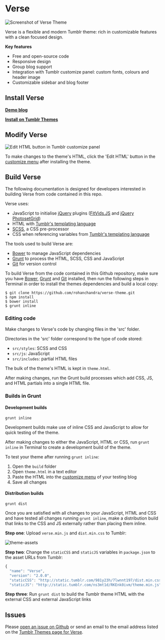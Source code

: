 # Verse

![Screenshot of Verse Theme](https://cloud.githubusercontent.com/assets/816965/7584256/7efd5cae-f8df-11e4-8248-18ef0de60d2a.png)

Verse is a flexible and modern Tumblr theme: rich in customizable features with a clean focused design.

**Key features**

* Free and open-source code
* Responsive design
* Group blog support
* Integration with Tumblr customize panel: custom fonts, colours and header image
* Customizable sidebar and blog footer

## Install Verse

**[Demo blog](http://versetheme.tumblr.com/)**

 **[Install on Tumblr Themes](http://versetheme.tumblr.com/install)**

## Modify Verse

![Edit HTML button in Tumblr customize panel](https://cloud.githubusercontent.com/assets/816965/7584238/62a75d34-f8df-11e4-8766-6694c5bd7794.png)

To make changes to the theme's HTML, click the 'Edit HTML' button in the [customize menu](https://www.tumblr.com/docs/en/blog_customization) after installing the theme.

## Build Verse

The following documentation is designed for developers interested in building Verse from code contained in this repo.

Verse uses:
- JavaScript to initialise [jQuery](https://jquery.com/) plugins ([FitVids.JS](http://fitvidsjs.com/) and [jQuery PhotosetGrid](https://stylehatch.github.io/photoset-grid/))
- HTML with [Tumblr's templating language](https://www.tumblr.com/docs/en/custom_themes/)
- [SCSS](http://sass-lang.com/), a CSS pre-processor
- CSS when referencing variables from [Tumblr's templating language](https://www.tumblr.com/docs/en/custom_themes/)

The tools used to build Verse are:
- [Bower](http://bower.io/) to manage JavaScript dependencies
- [Grunt](http://gruntjs.com/) to process the HTML, SCSS, CSS and JavaScript
- [Git](https://git-scm.com/) for version control

To build Verse from the code contained in this Github repository, make sure you have [Bower](http://bower.io/), [Grunt](http://gruntjs.com/) and [Git](https://git-scm.com/) installed, then run the following steps in Terminal in order to install the themes dependencies and build a local copy:

```shell
$ git clone https://github.com/rohanchandra/verse-theme.git
$ npm install
$ bower install
$ grunt inline
```

### Editing code

Make changes to Verse's code by changing files in the 'src' folder.

Directories in the 'src' folder correspond to the type of code stored:
- `src/styles`: SCSS and CSS
- `src/js`: JavaScript
- `src/includes`: partial HTML files

The bulk of the theme's HTML is kept in `theme.html`.

After making changes, run the Grunt build processes which add CSS, JS, and HTML partials into a single HTML file.

### Builds in Grunt

#### Development builds
```shell
grunt inline
```
Development builds make use of inline CSS and JavaScript to allow for quick testing of the theme.

After making changes to either the JavaScript, HTML or CSS, run `grunt inline` in Terminal to create a development build of the theme.

To test your theme after running `grunt inline`:

1. Open the `build` folder
2. Open `theme.html` in a text editor
3. Paste the HTML into the [customize menu](https://www.tumblr.com/docs/en/blog_customization) of your testing blog
4. Save all changes

#### Distribution builds
```shell
grunt dist
```

Once you are satisfied with all changes to your JavaScript, HTML and CSS and have tested all changes running `grunt inline`, make a distribution build that links to the CSS and JS externally rather than placing them inline.

**Step one**: Upload `verse.min.js` and `dist.min.css` to Tumblr:

![theme-assets](https://cloud.githubusercontent.com/assets/816965/7584452/0a110100-f8e1-11e4-9a5d-c844614d785a.png)

**Step two**: Change the `staticCSS` and `staticJS` variables in `package.json` to the asset URLs from Tumblr:

```js
{
  "name": "Verse",
  "version": "2.0.0",
  "staticCSS": "http://static.tumblr.com/981y23h/7lwnnt197/dist.min.css",
  "staticJS": "http://static.tumblr.com/ns3mt1d/RKEnk0ivm/theme.min.js",
```

**Step three**: Run `grunt dist` to build the Tumblr theme HTML with the external CSS and external JavaScript links

## Issues
Please [open an issue on Github](https://github.com/rohanchandra/verse-theme/issues) or send an email to the email address listed on the [Tumblr Themes page for Verse](http://versetheme.tumblr.com/install).
